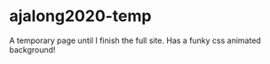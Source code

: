 # ajalong2020-temp

A temporary page until I finish the full site. Has a funky css animated background!
